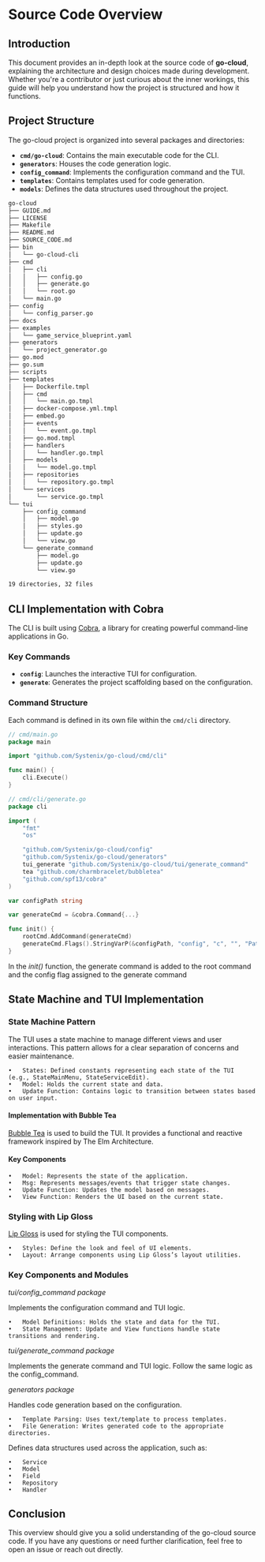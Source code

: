 # Source Code Overview

## Introduction

This document provides an in-depth look at the source code of **go-cloud**, explaining the architecture and design choices made during development. Whether you're a contributor or just curious about the inner workings, this guide will help you understand how the project is structured and how it functions.

## Project Structure

The go-cloud project is organized into several packages and directories:

- **`cmd/go-cloud`**: Contains the main executable code for the CLI.
- **`generators`**: Houses the code generation logic.
- **`config_command`**: Implements the configuration command and the TUI.
- **`templates`**: Contains templates used for code generation.
- **`models`**: Defines the data structures used throughout the project.

```bash
go-cloud
├── GUIDE.md
├── LICENSE
├── Makefile
├── README.md
├── SOURCE_CODE.md
├── bin
│   └── go-cloud-cli
├── cmd
│   ├── cli
│   │   ├── config.go
│   │   ├── generate.go
│   │   └── root.go
│   └── main.go
├── config
│   └── config_parser.go
├── docs
├── examples
│   └── game_service_blueprint.yaml
├── generators
│   └── project_generator.go
├── go.mod
├── go.sum
├── scripts
├── templates
│   ├── Dockerfile.tmpl
│   ├── cmd
│   │   └── main.go.tmpl
│   ├── docker-compose.yml.tmpl
│   ├── embed.go
│   ├── events
│   │   └── event.go.tmpl
│   ├── go.mod.tmpl
│   ├── handlers
│   │   └── handler.go.tmpl
│   ├── models
│   │   └── model.go.tmpl
│   ├── repositories
│   │   └── repository.go.tmpl
│   └── services
│       └── service.go.tmpl
└── tui
    ├── config_command
    │   ├── model.go
    │   ├── styles.go
    │   ├── update.go
    │   └── view.go
    └── generate_command
        ├── model.go
        ├── update.go
        └── view.go

19 directories, 32 files
```

## CLI Implementation with Cobra

The CLI is built using [Cobra](https://github.com/spf13/cobra), a library for creating powerful command-line applications in Go.

### **Key Commands**

- **`config`**: Launches the interactive TUI for configuration.
- **`generate`**: Generates the project scaffolding based on the configuration.

### **Command Structure**

Each command is defined in its own file within the `cmd/cli` directory.

```go
// cmd/main.go
package main

import "github.com/Systenix/go-cloud/cmd/cli"

func main() {
	cli.Execute()
}
```

```go
// cmd/cli/generate.go
package cli

import (
	"fmt"
	"os"

	"github.com/Systenix/go-cloud/config"
	"github.com/Systenix/go-cloud/generators"
	tui_generate "github.com/Systenix/go-cloud/tui/generate_command"
	tea "github.com/charmbracelet/bubbletea"
	"github.com/spf13/cobra"
)

var configPath string

var generateCmd = &cobra.Command{...}

func init() {
	rootCmd.AddCommand(generateCmd)
	generateCmd.Flags().StringVarP(&configPath, "config", "c", "", "Path to the configuration file (YAML/JSON)")
}

```

In the _init()_ function, the generate command is added to the root command and the config flag assigned to the generate command

## State Machine and TUI Implementation

### **State Machine Pattern**

The TUI uses a state machine to manage different views and user interactions. This pattern allows for a clear separation of concerns and easier maintenance.

    •	States: Defined constants representing each state of the TUI (e.g., StateMainMenu, StateServiceEdit).
    •	Model: Holds the current state and data.
    •	Update Function: Contains logic to transition between states based on user input.

#### Implementation with Bubble Tea

[Bubble Tea](https://github.com/charmbracelet/bubbletea) is used to build the TUI. It provides a functional and reactive framework inspired by The Elm Architecture.

#### Key Components

	•	Model: Represents the state of the application.
	•	Msg: Represents messages/events that trigger state changes.
	•	Update Function: Updates the model based on messages.
	•	View Function: Renders the UI based on the current state.

### Styling with Lip Gloss

[Lip Gloss](https://github.com/charmbracelet/lipgloss) is used for styling the TUI components.

	•	Styles: Define the look and feel of UI elements.
	•	Layout: Arrange components using Lip Gloss’s layout utilities.

### Key Components and Modules

*tui/config_command package*

Implements the configuration command and TUI logic.

	•	Model Definitions: Holds the state and data for the TUI.
	•	State Management: Update and View functions handle state transitions and rendering.

*tui/generate_command package*

Implements the generate command and TUI logic. Follow the same logic as the config_command.

*generators package*

Handles code generation based on the configuration.

	•	Template Parsing: Uses text/template to process templates.
	•	File Generation: Writes generated code to the appropriate directories.

Defines data structures used across the application, such as:

	•	Service
	•	Model
	•	Field
	•	Repository
	•	Handler

## Conclusion

This overview should give you a solid understanding of the go-cloud source code. If you have any questions or need further clarification, feel free to open an issue or reach out directly.